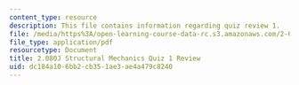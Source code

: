 ```yaml
---
content_type: resource
description: This file contains information regarding quiz review 1.
file: /media/https%3A/open-learning-course-data-rc.s3.amazonaws.com/2-080j-structural-mechanics-fall-2013/dc184a106bb2cb351ae3ae4a479c8240_MIT2_080JF13_Quiz_1_Review.pdf
file_type: application/pdf
resourcetype: Document
title: 2.080J Structural Mechanics Quiz 1 Review
uid: dc184a10-6bb2-cb35-1ae3-ae4a479c8240
---
```

